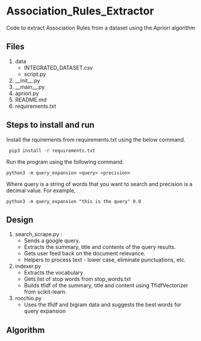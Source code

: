 # Association_Rules_Extractor
Code to extract Association Rules from a dataset using the Apriori algorithm

## Files
<ol>
<li>data
  <ul>
    <li>INTEGRATED_DATASET.csv</li>
    <li>script.py</li>
  </ul>
</li>
<li>__init__.py</li>
<li>__main__.py</li>
<li>apriori.py</li>
<li>README.md</li>
<li>requirements.txt</li>
</ol>

## Steps to install and run

<p>Install the rquirements from requirements.txt using the below command.</p>

```
 pip3 install -r requirements.txt
```

<p>Run the program using the following command.</p>

```
python3 -m query_expansion <query> <precision>
```
<p>Where query is a string of words that you want to search and precision is a decimal value. For example,</p>

```
python3 -m query_expansion "this is the query" 0.9
```

## Design

<ol>
<li>search_scrape.py :
   <ul>
    <li>Sends a google query.</li> 
    <li>Extracts the summary, title and contents of the query results.</li>
    <li>Gets user feed back on the document relevance.</li>
    <li>Helpers to process text - lower case, eliminate punctuations, etc. </li>
   </ul>
</li>
<li>indexer.py
  <ul>
    <li>Extracts the vocabulary</li>
    <li>Gets list of stop words from stop_words.txt</li>
    <li>Builds tfidf of the summary, title and content using TfidfVectorizer from scikit-learn.</li>
  </ul>
</li>
<li>rocchio.py
  <ul>
    <li>Uses the tfidf and bigram data and suggests the best words for query expansion</li>
  </ul>
</li>
</ol>

## Algorithm


